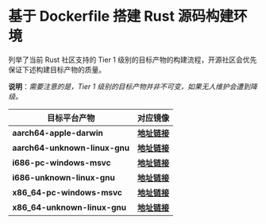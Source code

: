 # 基于 Dockerfile 搭建 Rust 源码构建环境

列举了当前 Rust 社区支持的 Tier 1 级别的目标产物的构建流程，开源社区会优先保证下述构建目标产物的质量。

**说明**：*需要注意的是，Tier 1 级别的目标产物并非不可变，如果无人维护会遭到降级。*

| 目标平台产物   | 对应镜像 |
| -------------- | ----------------------- |
| **aarch64-apple-darwin** | **[地址链接](./aarch64-apple-darwin/README.md)** |
| **aarch64-unknown-linux-gnu** | **[地址链接](./aarch64-unknown-linux-gnu/README.md)**        |
| **i686-pc-windows-msvc** | **[地址链接](./i686-pc-windows-msvc/README.md)**    |
| **i686-unknown-linux-gnu** | **[地址链接](./i686-unknown-linux-gnu/README.md)**        |
| **x86_64-pc-windows-msvc** | **[地址链接](./x86_64-pc-windows-msvc/README.md)**         |
| **x86_64-unknown-linux-gnu** | **[地址链接](./x86_64-unknown-linux-gnu/README.md)** |
